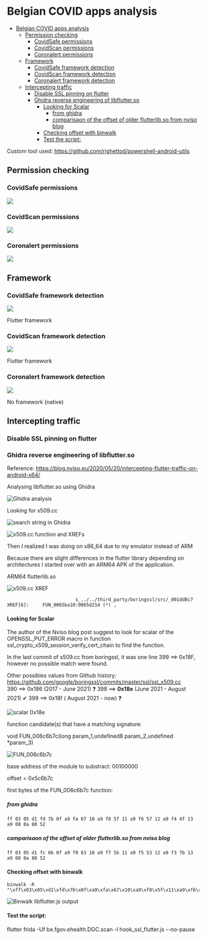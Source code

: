 # Belgian COVID apps analysis

- [Belgian COVID apps analysis](#belgian-covid-apps-analysis)
  - [Permission checking](#permission-checking)
    - [CovidSafe permissions](#covidsafe-permissions)
    - [CovidScan permissions](#covidscan-permissions)
    - [Coronalert permissions](#coronalert-permissions)
  - [Framework](#framework)
    - [CovidSafe framework detection](#covidsafe-framework-detection)
    - [CovidScan  framework detection](#covidscan--framework-detection)
    - [Coronalert  framework detection](#coronalert--framework-detection)
  - [Intercepting traffic](#intercepting-traffic)
    - [Disable SSL pinning on flutter](#disable-ssl-pinning-on-flutter)
    - [Ghidra reverse engineering of libflutter.so](#ghidra-reverse-engineering-of-libflutterso)
      - [Looking for Scalar](#looking-for-scalar)
        - [from ghidra](#from-ghidra)
        - [comparisaon of the offset of older flutterlib.so from nviso blog](#comparisaon-of-the-offset-of-older-flutterlibso-from-nviso-blog)
      - [Checking offset with binwalk](#checking-offset-with-binwalk)
      - [Test the script:](#test-the-script)

Custom tool used: https://github.com/righettod/powershell-android-utils

## Permission checking

### CovidSafe permissions

![](screenshots/covidsafe-permisisons.png)

### CovidScan permissions

![](screenshots/covidscan-permissions.png)

### Coronalert permissions

![](screenshots/coronalert-permissions.png)

## Framework

### CovidSafe framework detection

![](screenshots/covidsafe-framework.png)

Flutter framework

### CovidScan  framework detection

![](screenshots/covidscan-framework.png)

Flutter framework

### Coronalert  framework detection

![](screenshots/coronalert-framework.png)

No framework (native)

## Intercepting traffic

### Disable SSL pinning on flutter

### Ghidra reverse engineering of libflutter.so

Reference: https://blog.nviso.eu/2020/05/20/intercepting-flutter-traffic-on-android-x64/

Analysing libflutter.so using Ghidra

![Ghidra analysis](screenshots/ghidra-analysis.png)

Looking for x509.cc

![search string in Ghidra](screenshots/search-ghidra.png)

![x509.cc function and XREFs](screenshots/x509cc-search.png)

Then I realized I was doing on x86_64 due to my emulator instead of ARM 

Because there are slight differences in the flutter library depending on architectures I started over with an ARM64 APK of the application.

ARM64 flutterlib.so

![x509.cc XREF](screenshots/string-search.png)

                             s_../../third_party/boringssl/src/_001dd8c7     XREF[6]:     FUN_0065ba10:0065d214 (*) , 

#### Looking for Scalar

The author of the Nviso blog post suggest to look for scalar of the OPENSSL_PUT_ERROR macro in function ssl_crypto_x509_session_verify_cert_chain to find the function.

In the last commit of x509.cc from boringssl, it was one line 399  ==> 0x18F, however no possible match were found.

Other possibles values from Github history: https://github.com/google/boringssl/commits/master/ssl/ssl_x509.cc  
390 ==> 0x186 (2017 - June 2021)  ❓
398 ==> **0x18e** (June 2021 - August 2021) ✔
399 ==> 0x18f ( August 2021 - now)  ❓

![scalar 0x18e](screenshots/scalar-research.png)

function candidate(s) that have a matching signature:

void FUN_006c6b7c(long param_1,undefined8 param_2,undefined *param_3)

![FUN_006c6b7c](screenshots/function-candidates.pngg)

base address of the module to substract: 00100000

offset = 0x5c6b7c  

first bytes of the FUN_006c6b7c function:

##### from ghidra

`ff 03 05 d1 fd 7b 0f a9 fa 67 10 a9 f8 5f 11 a9 f6 57 12 a9 f4 4f 13 a9 08 0a 80 52`

##### comparisaon of the offset of older flutterlib.so from nviso blog

`ff 03 05 d1 fc 6b 0f a9 f9 63 10 a9 f7 5b 11 a9 f5 53 12 a9 f3 7b 13 a9 08 0a 80 52`

#### Checking offset with binwalk

```
binwalk -R "\xff\x03\x05\xd1\xfd\x7b\x0f\xa9\xfa\x67\x10\xa9\xf8\x5f\x11\xa9\xf6\x57\x12\xa9\xf4\x4f\x13\xa9\x08\x0a\x80\x52"

```
![Binwalk libflutter.js output](screenshots/binwalk-output.png)

#### Test the script:

flutter frida -Uf be.fgov.ehealth.DGC.scan -l hook_ssl_flutter.js --no-pause
